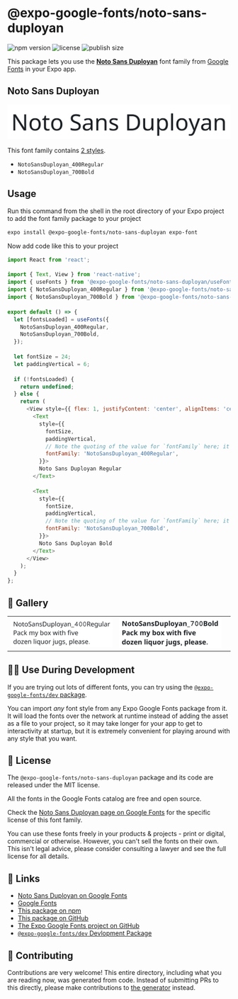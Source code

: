# @expo-google-fonts/noto-sans-duployan

![npm version](https://flat.badgen.net/npm/v/@expo-google-fonts/noto-sans-duployan)
![license](https://flat.badgen.net/github/license/expo/google-fonts)
![publish size](https://flat.badgen.net/packagephobia/install/@expo-google-fonts/noto-sans-duployan)

This package lets you use the [**Noto Sans Duployan**](https://fonts.google.com/specimen/Noto+Sans+Duployan) font family from [Google Fonts](https://fonts.google.com/) in your Expo app.

## Noto Sans Duployan

![Noto Sans Duployan](./font-family.png)

This font family contains [2 styles](#-gallery).

- `NotoSansDuployan_400Regular`
- `NotoSansDuployan_700Bold`

## Usage

Run this command from the shell in the root directory of your Expo project to add the font family package to your project
```sh
expo install @expo-google-fonts/noto-sans-duployan expo-font
```

Now add code like this to your project
```js
import React from 'react';

import { Text, View } from 'react-native';
import { useFonts } from '@expo-google-fonts/noto-sans-duployan/useFonts';
import { NotoSansDuployan_400Regular } from '@expo-google-fonts/noto-sans-duployan/400Regular';
import { NotoSansDuployan_700Bold } from '@expo-google-fonts/noto-sans-duployan/700Bold';

export default () => {
  let [fontsLoaded] = useFonts({
    NotoSansDuployan_400Regular,
    NotoSansDuployan_700Bold,
  });

  let fontSize = 24;
  let paddingVertical = 6;

  if (!fontsLoaded) {
    return undefined;
  } else {
    return (
      <View style={{ flex: 1, justifyContent: 'center', alignItems: 'center' }}>
        <Text
          style={{
            fontSize,
            paddingVertical,
            // Note the quoting of the value for `fontFamily` here; it expects a string!
            fontFamily: 'NotoSansDuployan_400Regular',
          }}>
          Noto Sans Duployan Regular
        </Text>

        <Text
          style={{
            fontSize,
            paddingVertical,
            // Note the quoting of the value for `fontFamily` here; it expects a string!
            fontFamily: 'NotoSansDuployan_700Bold',
          }}>
          Noto Sans Duployan Bold
        </Text>
      </View>
    );
  }
};

```

## 🔡 Gallery


||||
|-|-|-|
|![NotoSansDuployan_400Regular](./NotoSansDuployan_400Regular.ttf.png)|![NotoSansDuployan_700Bold](./NotoSansDuployan_700Bold.ttf.png)|||


## 👩‍💻 Use During Development

If you are trying out lots of different fonts, you can try using the [`@expo-google-fonts/dev` package](https://github.com/expo/google-fonts/tree/master/font-packages/dev#readme).

You can import *any* font style from any Expo Google Fonts package from it. It will load the fonts
over the network at runtime instead of adding the asset as a file to your project, so it may take longer
for your app to get to interactivity at startup, but it is extremely convenient
for playing around with any style that you want.

## 📖 License

The `@expo-google-fonts/noto-sans-duployan` package and its code are released under the MIT license.

All the fonts in the Google Fonts catalog are free and open source.

Check the [Noto Sans Duployan page on Google Fonts](https://fonts.google.com/specimen/Noto+Sans+Duployan) for the specific license of this font family.

You can use these fonts freely in your products & projects - print or digital, commercial or otherwise. However, you can't sell the fonts on their own. This isn't legal advice, please consider consulting a lawyer and see the full license for all details.

## 🔗 Links

- [Noto Sans Duployan on Google Fonts](https://fonts.google.com/specimen/Noto+Sans+Duployan)
- [Google Fonts](https://fonts.google.com/)
- [This package on npm](https://www.npmjs.com/package/@expo-google-fonts/noto-sans-duployan)
- [This package on GitHub](https://github.com/expo/google-fonts/tree/master/font-packages/noto-sans-duployan)
- [The Expo Google Fonts project on GitHub](https://github.com/expo/google-fonts)
- [`@expo-google-fonts/dev` Devlopment Package](https://github.com/expo/google-fonts/tree/master/font-packages/dev)

## 🤝 Contributing

Contributions are very welcome! This entire directory, including what you are reading now, was generated from code. Instead of submitting PRs to this directly, please make contributions to [the generator](https://github.com/expo/google-fonts/tree/master/packages/generator) instead.
